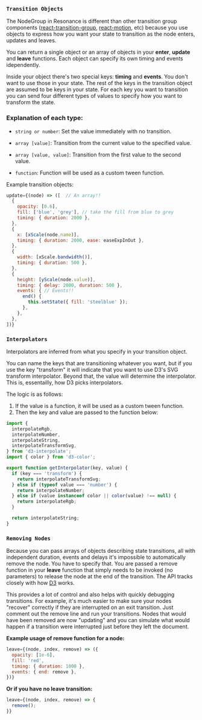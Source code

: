 ### `Transition Objects`

The NodeGroup in Resonance is different than other transition group components ([react-transition-group](https://github.com/reactjs/react-transition-group), [react-motion](https://github.com/chenglou/react-motion), etc) because you use objects to express how you want your state to transition as the node enters, updates and leaves.

You can return a single object or an array of objects in your **enter**, **update** and **leave** functions.
Each object can specify its own timing and events idependently.

Inside your object there's two special keys:  **timing** and **events**.  You don't want to use those in your state.
The rest of the keys in the transition object are assumed to be keys in your state.
For each key you want to transition you can send four different types of values to specify how you want to transform the state.

### Explanation of each type:

* `string or number`: Set the value immediately with no transition.

* `array [value]`: Transition from the current value to the specified value.

* `array [value, value]`: Transition from the first value to the second value.

* `function`: Function will be used as a custom tween function.

Example transition objects:
```js
update={(node) => ([  // An array!!
  {
    opacity: [0.6],
    fill: ['blue', 'grey'], // take the fill from blue to grey
    timing: { duration: 2000 },
  },
  {
    x: [xScale(node.name)],
    timing: { duration: 2000, ease: easeExpInOut },
  },
  {
    width: [xScale.bandwidth()],
    timing: { duration: 500 },
  },
  {
    height: [yScale(node.value)],
    timing: { delay: 2000, duration: 500 },
    events: { // Events!!
      end() {
        this.setState({ fill: 'steelblue' });
      },
    },
  },
])}
```

### `Interpolators`

Interpolators are inferred from what you specify in your transition object.

You can name the keys that are transitioning whatever you want, but if you use the key "transform" it will indicate that you want to use D3's SVG transform interpolator.
Beyond that, the value will determine the interpolator.  This is, essentailly, how D3 picks interpolators.

The logic is as follows:
1. If the value is a function, it will be used as a custom tween function.
2. Then the key and value are passed to the function below:

```js
import {
  interpolateRgb,
  interpolateNumber,
  interpolateString,
  interpolateTransformSvg,
} from 'd3-interpolate';
import { color } from 'd3-color';

export function getInterpolator(key, value) {
  if (key === 'transform') {
    return interpolateTransformSvg;
  } else if (typeof value === 'number') {
    return interpolateNumber;
  } else if (value instanceof color || color(value) !== null) {
    return interpolateRgb;
  }

  return interpolateString;
}
```

### `Removing Nodes`

Because you can pass arrays of objects describing state transitions, all with independent duration, events and delays it's impossible to automatically remove the node.
You have to specify that.
You are passed a remove function in your **leave** function that simply needs to be invoked (no parameters) to release the node at the end of the transition.
The API tracks closely with how [D3](https://github.com/d3/d3-selection) works.

This provides a lot of control and also helps with quickly debugging transitions.
For example, it's much easier to make sure your nodes "recover" correctly if they are interrupted on an exit transition.
Just comment out the remove line and run your transitions.
Nodes that would have been removed are now "updating" and you can simulate what would happen if a transition were interrupted just before they left the document.

**Example usage of remove function for a node:** 
```js
leave={(node, index, remove) => ({
  opacity: [1e-6],
  fill: 'red',
  timing: { duration: 1000 },
  events: { end: remove },
})}
```

**Or if you have no leave transition:**
```js
leave={(node, index, remove) => {
  remove();
}}
```

